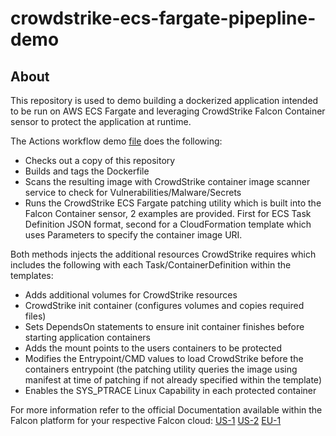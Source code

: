 # crowdstrike-ecs-fargate-pipepline-demo

## About
This repository is used to demo building a dockerized application intended to be run on AWS ECS Fargate and leveraging CrowdStrike Falcon Container sensor to protect the application at runtime.

The Actions workflow demo [file](.github/workflows/cs-ecs-fargate-demo.yaml) does the following: 
 - Checks out a copy of this repository
 - Builds and tags the Dockerfile
 - Scans the resulting image with CrowdStrike container image scanner service to check for Vulnerabilities/Malware/Secrets
 - Runs the CrowdStrike ECS Fargate patching utility which is built into the Falcon Container sensor, 2 examples are provided. First for ECS Task Definition JSON format, second for a CloudFormation template which uses Parameters to specify the container image URI. 

Both methods injects the additional resources CrowdStrike requires which includes the following with each Task/ContainerDefinition within the templates:
 - Adds additional volumes for CrowdStrike resources
 - CrowdStrike init container (configures volumes and copies required files)
 - Sets DependsOn statements to ensure init container finishes before starting application containers
 - Adds the mount points to the users containers to be protected
 - Modifies the Entrypoint/CMD values to load CrowdStrike before the containers entrypoint (the patching utility queries the image using manifest at time of patching if not already specified within the template)
 - Enables the SYS_PTRACE Linux Capability in each protected container

 For more information refer to the official Documentation available within the Falcon platform for your respective Falcon cloud:
 [US-1](https://falcon.crowdstrike.com/documentation/146/falcon-container-sensor-for-linux#installing-falcon-container-sensor-for-linux-in-an-ecs-fargate-cluster)
 [US-2](https://falcon.us-2.crowdstrike.com/documentation/146/falcon-container-sensor-for-linux#installing-falcon-container-sensor-for-linux-in-an-ecs-fargate-cluster)
 [EU-1](https://falcon.eu-1.crowdstrike.com/documentation/146/falcon-container-sensor-for-linux#installing-falcon-container-sensor-for-linux-in-an-ecs-fargate-cluster)
